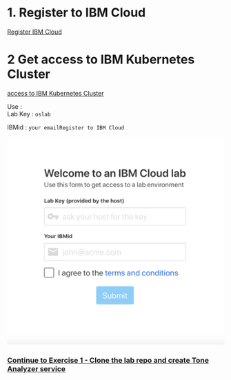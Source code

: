 


# 1. Register to IBM Cloud 

[Register IBM Cloud](https://ibm.biz/Bdz5wv)

# 2 Get access to IBM Kubernetes Cluster
[access to IBM Kubernetes  Cluster](ynet.co.il)

Use :  
     Lab Key : `oslab`
 
  IBMid : `your emailRegister to IBM Cloud`    

![](../README_images/oslab.png)

### [Continue to Exercise 1 - Clone the lab repo and create Tone Analyzer service](../exercise-1/README.md)
